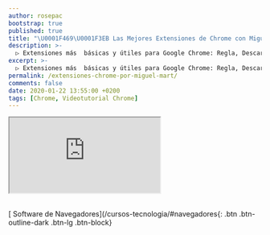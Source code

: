 ```yaml
---
author: rosepac
bootstrap: true
published: true
title: "\U0001F469‍\U0001F3EB Las Mejores Extensiones de Chrome con Miguel Mart"
description: >-
  ▷ Extensiones más  básicas y útiles para Google Chrome: Regla, Descargar Documentos, Bloquear Publicidad, Colores, Contraseñas, Etc
excerpt: >-
  ▷ Extensiones más  básicas y útiles para Google Chrome: Regla, Descargar Documentos, Bloquear Publicidad, Colores, Contraseñas, Etc
permalink: /extensiones-chrome-por-miguel-mart/
comments: false
date: 2020-01-22 13:55:00 +0200
tags: [Chrome, Videotutorial Chrome]
---
```


<div class="embed-responsive embed-responsive-16by9">
  <iframe class="embed-responsive-item" src="https://www.youtube-nocookie.com/embed/videoseries?list=PLc1tOQeSq49OqJh7AGmUU3_8MUT9u8fyl" allowfullscreen></iframe>
</div><br/>

[<i class="far fa-window-maximize"></i> Software de Navegadores](/cursos-tecnologia/#navegadores{: .btn .btn-outline-dark .btn-lg .btn-block}